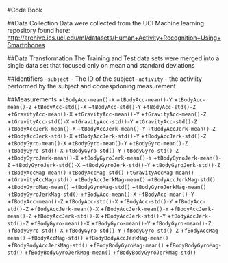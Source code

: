 #Code Book

##Data Collection
Data were collected from the UCI Machine learning repository found here: http://archive.ics.uci.edu/ml/datasets/Human+Activity+Recognition+Using+Smartphones

##Data Transformation
The Training and Test data sets were merged into a single data set that focused only on mean and standard deviations

##Identifiers
-`subject` - The ID of the subject
-`activity` - the activiity performed by the subject and coorespdoning measurement

##Measurements
+`tBodyAcc-mean()-X`
+`tBodyAcc-mean()-Y`
+`tBodyAcc-mean()-Z`
+`tBodyAcc-std()-X`
+`tBodyAcc-std()-Y`
+`tBodyAcc-std()-Z`
+`tGravityAcc-mean()-X`
+`tGravityAcc-mean()-Y`
+`tGravityAcc-mean()-Z`
+`tGravityAcc-std()-X`
+`tGravityAcc-std()-Y`
+`tGravityAcc-std()-Z`
+`tBodyAccJerk-mean()-X`
+`tBodyAccJerk-mean()-Y`
+`tBodyAccJerk-mean()-Z`
+`tBodyAccJerk-std()-X`
+`tBodyAccJerk-std()-Y`
+`tBodyAccJerk-std()-Z`
+`tBodyGyro-mean()-X`
+`tBodyGyro-mean()-Y`
+`tBodyGyro-mean()-Z`
+`tBodyGyro-std()-X`
+`tBodyGyro-std()-Y`
+`tBodyGyro-std()-Z`
+`tBodyGyroJerk-mean()-X`
+`tBodyGyroJerk-mean()-Y`
+`tBodyGyroJerk-mean()-Z`
+`tBodyGyroJerk-std()-X`
+`tBodyGyroJerk-std()-Y`
+`tBodyGyroJerk-std()-Z`
+`tBodyAccMag-mean()`
+`tBodyAccMag-std()`
+`tGravityAccMag-mean()`
+`tGravityAccMag-std()`
+`tBodyAccJerkMag-mean()`
+`tBodyAccJerkMag-std()`
+`tBodyGyroMag-mean()`
+`tBodyGyroMag-std()`
+`tBodyGyroJerkMag-mean()`
+`tBodyGyroJerkMag-std()`
+`fBodyAcc-mean()-X`
+`fBodyAcc-mean()-Y`
+`fBodyAcc-mean()-Z`
+`fBodyAcc-std()-X`
+`fBodyAcc-std()-Y`
+`fBodyAcc-std()-Z`
+`fBodyAccJerk-mean()-X`
+`fBodyAccJerk-mean()-Y`
+`fBodyAccJerk-mean()-Z`
+`fBodyAccJerk-std()-X`
+`fBodyAccJerk-std()-Y`
+`fBodyAccJerk-std()-Z`
+`fBodyGyro-mean()-X`
+`fBodyGyro-mean()-Y`
+`fBodyGyro-mean()-Z`
+`fBodyGyro-std()-X`
+`fBodyGyro-std()-Y`
+`fBodyGyro-std()-Z`
+`fBodyAccMag-mean()`
+`fBodyAccMag-std()`
+`fBodyBodyAccJerkMag-mean()`
+`fBodyBodyAccJerkMag-std()`
+`fBodyBodyGyroMag-mean()`
+`fBodyBodyGyroMag-std()`
+`fBodyBodyGyroJerkMag-mean()`
+`fBodyBodyGyroJerkMag-std()`

